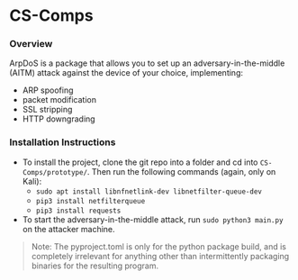 # CS-Comps

### Overview
ArpDoS is a package that allows you to set up an adversary-in-the-middle (AITM) attack against the device of your choice, implementing:
* ARP spoofing
* packet modification
* SSL stripping
* HTTP downgrading
### Installation Instructions
* To install the project, clone the git repo into a folder and cd into `CS-Comps/prototype/`. Then run the following commands (again, only on Kali):
    * `sudo apt install libnfnetlink-dev libnetfilter-queue-dev`
    * `pip3 install netfilterqueue`
    * `pip3 install requests`
* To start the adversary-in-the-middle attack, run `sudo python3 main.py` on the attacker machine.

> Note: The pyproject.toml is only for the python package build, and is completely irrelevant for anything other than intermittently packaging binaries for the resulting program.